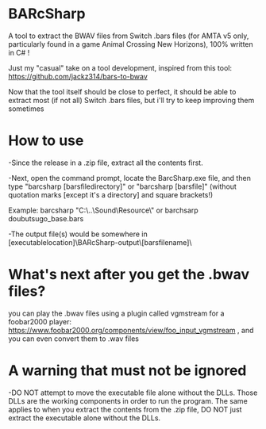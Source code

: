 # BARcSharp
A tool to extract the BWAV files from Switch .bars files (for AMTA v5 only, particularly found in a game Animal Crossing New Horizons), 100% written in C# !

Just my "casual" take on a tool development, inspired from this tool: https://github.com/jackz314/bars-to-bwav

Now that the tool itself should be close to perfect, it should be able to extract most (if not all) Switch .bars files, but i'll try to keep improving them sometimes

# How to use

-Since the release in a .zip file, extract all the contents first.

-Next, open the command prompt, locate the BarcSharp.exe file, and then type "barcsharp [barsfiledirectory]" or "barcsharp [barsfile]" (without quotation marks [except it's a directory] and square brackets!)

Example: barcsharp "C:\\..\Sound\\Resource\\" or barchsarp doubutsugo_base.bars

-The output file(s) would be somewhere in [executablelocation]\\BARcSharp-output\\[barsfilename]\\

# What's next after you get the .bwav files?

you can play the .bwav files using a plugin called vgmstream for a foobar2000 player: https://www.foobar2000.org/components/view/foo_input_vgmstream , and you can even convert them to .wav files

# A warning that must not be ignored

-DO NOT attempt to move the executable file alone without the DLLs. Those DLLs are the working components in order to run the program. The same applies to when you extract the contents from the .zip file, DO NOT just extract the executable alone without the DLLs.
